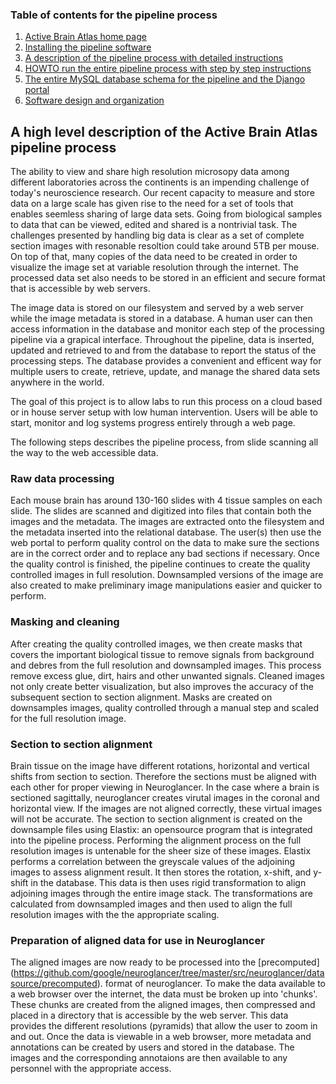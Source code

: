 ### Table of contents for the pipeline process
1. [Active Brain Atlas home page](https://github.com/ActiveBrainAtlas2)
1. [Installing the pipeline software](docs/SETUP.md)
1. [A description of the pipeline process with detailed instructions](docs/PROCESS.md)
1. [HOWTO run the entire pipeline process with step by step instructions](docs/RUNNING.md)
1. [The entire MySQL database schema for the pipeline and the Django portal](schema.sql)
1. [Software design and organization](docs/Design.md)

## A high level description of the Active Brain Atlas pipeline process

The ability to view and share high resolution microsopy data among different laboratories across the continents 
is an impending challenge of today's neuroscience research.  Our recent capacity to measure and store data on a 
large scale has given rise to the need for a set of tools that enables seemless sharing of large data sets. 
Going from biological samples to data that can be viewed, edited and shared is a nontrivial task. The challenges 
presented by handling big data is clear as a set of complete section images with resonable resoltion could take
around 5TB per mouse. On top of that, many copies of the data need to be created in order to visualize the image set
at variable resolution through the internet. The processed data set also needs to be stored in an efficient and secure format 
that is accessible by web servers. 

The image data is stored on our filesystem and served by a web server while the image metadata is stored 
in a database. A human user can then access information in the database and monitor each step of the 
processing pipeline via a grapical interface. Throughout the pipeline, data is inserted, updated and retrieved to 
and from the database to report the status of the processing steps. The database provides a convenient and 
efficent way for multiple users to create, retrieve, update, and manage the shared data sets anywhere in the world.  

The goal of this project is to allow labs to run this process on a cloud based or
in house server setup with low human intervention. Users will be able to start, monitor 
and log systems progress entirely through a web page.

The following steps describes the pipeline process, from slide scanning all the 
way to the web accessible data.

### Raw data processing

Each mouse brain has around 130-160 slides with 4 tissue samples on each slide.
The slides are scanned and digitized into files that contain both the images and the
metadata. The images are extracted onto the filesystem and the metadata
inserted into the relational database. The user(s) then use the web portal to perform 
quality control on the data to make sure the sections are in the correct order and 
to replace any bad sections if necessary. Once the quality control is finished,
the pipeline continues to create the quality controlled images in full resolution. 
Downsampled versions of the image are also created to make preliminary image manipulations
easier and quicker to perform.


### Masking and cleaning
After creating the quality controlled images, we then create masks that covers the 
important biological tissue to remove signals from background and debres from the full resolution
and downsampled images. This process remove excess glue, dirt, hairs and other unwanted signals.
Cleaned images not only create better visualization, but also improves the accuracy of the subsequent
section to section alignment.  Masks are created on downsamples images, quality controlled through a 
manual step and scaled for the full resolution image.

### Section to section alignment
Brain tissue on the image have different rotations, horizontal and vertical shifts from section to section. 
Therefore the sections must be aligned with each other for proper viewing in Neuroglancer. In the case 
where a brain is sectioned sagittally, neuroglancer creates virutal images in the coronal and horizontal 
view.  If the images are not aligned correctly, these virtual images will not be accurate. The section to 
section alignment is created on the downsample files using Elastix: an opensource program that is integrated
into the pipeline process. Performing the alignment process on the full resolution 
images is untenable for the sheer size of these images. Elastix performs a correlation between the greyscale values
of the adjoining images to assess alignment result. It then stores the rotation, x-shift, and y-shift
in the database. This data is then uses rigid transformation to align adjoining images through the entire image stack. 
The transformations are calculated from downsampled images and then used to align the full resolution images 
with the the appropriate scaling.


### Preparation of aligned data for use in Neuroglancer
The aligned images are now ready to be processed into the [precomputed]
(https://github.com/google/neuroglancer/tree/master/src/neuroglancer/datasource/precomputed). 
format of neuroglancer.  To make the data available to a web browser over the internet, the data must
be broken up into 'chunks'. These chunks are created from the aligned images,
then compressed and placed in a directory that is accessible by the web
server. This data provides the different resolutions (pyramids) that allow
the user to zoom in and out. Once the data is viewable in a web browser,
more metadata and annotations can be created by users and stored in the database. 
The images and the corresponding annotaions are then available to any personnel with the appropriate access.
